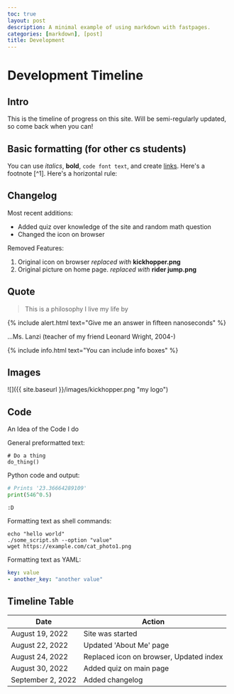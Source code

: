 ```yaml
---
toc: true
layout: post
description: A minimal example of using markdown with fastpages.
categories: [markdown], [post]
title: Development
---
```

# Development Timeline

## Intro

This is the timeline of progress on this site. Will be semi-regularly updated, so come back when you can!
## Basic formatting (for other cs students)

You can use *italics*, **bold**, `code font text`, and create [links](https://en.wikipedia.org/wiki/Alan_Turing). Here's a footnote [^1]. Here's a horizontal rule:


## Changelog

Most recent additions:

- Added quiz over knowledge of the site and random math question
- Changed the icon on browser

Removed Features:

1. Original icon on browser *replaced with* **kickhopper.png**
1. Original picture on home page. *replaced with* **rider jump.png**

## Quote

> This is a philosophy I live my life by

{% include alert.html text="Give me an answer in fifteen nanoseconds" %}

...Ms. Lanzi (teacher of my friend Leonard Wright, 2004-)

{% include info.html text="You can include info boxes" %}

## Images

![]({{ site.baseurl }}/images/kickhopper.png "my logo")

## Code

An Idea of the Code I do 

General preformatted text:

    # Do a thing
    do_thing()

Python code and output:

```python
# Prints '23.36664289109'
print(546^0.5)
```

    :D

Formatting text as shell commands:

```shell
echo "hello world"
./some_script.sh --option "value"
wget https://example.com/cat_photo1.png
```

Formatting text as YAML:

```yaml
key: value
- another_key: "another value"
```


## Timeline Table

| Date | Action |
|-|-|
| August 19, 2022 | Site was started |
| August 22, 2022 | Updated 'About Me' page |
| August 24, 2022 | Replaced icon on browser, Updated index |
| August 30, 2022 | Added quiz on main page |
| September 2, 2022 | Added changelog |
